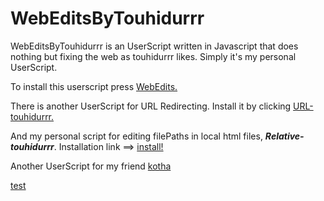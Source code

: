# WebEditsByTouhidurrr

WebEditsByTouhidurrr is an UserScript written in Javascript that does nothing but fixing the web as touhidurrr likes. Simply it's my personal UserScript.

To install this userscript press [WebEdits.](https://raw.githubusercontent.com/touhidurrr/WebEditsByTouhidurrr/main/webedits.user.js)

There is another UserScript for URL Redirecting. Install it by clicking [URL-touhidurrr.](https://raw.githubusercontent.com/touhidurrr/WebEditsByTouhidurrr/main/url.user.js)

And my personal script for editing filePaths in local html files, **_Relative-touhidurrr_**. Installation link ==> [install!](https://raw.githubusercontent.com/touhidurrr/WebEditsByTouhidurrr/main/relative.user.js)

Another UserScript for my friend [kotha](https://raw.githubusercontent.com/touhidurrr/WebEditsByTouhidurrr/main/kotha.user.js)

[test](http://example.com/)
